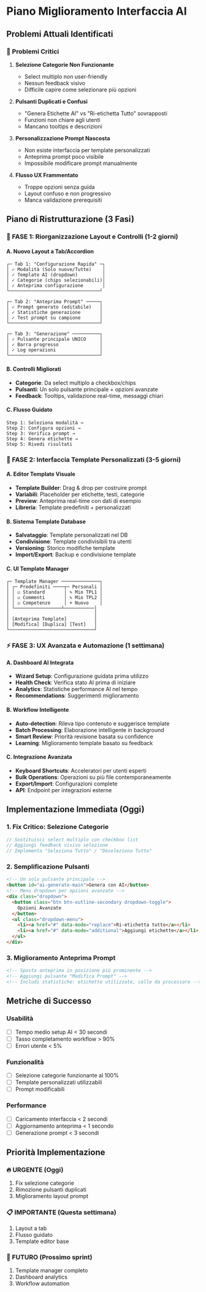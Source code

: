 # Piano Miglioramento Interfaccia AI

## Problemi Attuali Identificati

### 🔴 Problemi Critici
1. **Selezione Categorie Non Funzionante**
   - Select multiplo non user-friendly
   - Nessun feedback visivo
   - Difficile capire come selezionare più opzioni

2. **Pulsanti Duplicati e Confusi**
   - "Genera Etichette AI" vs "Ri-etichetta Tutto" sovrapposti
   - Funzioni non chiare agli utenti
   - Mancano tooltips e descrizioni

3. **Personalizzazione Prompt Nascosta**
   - Non esiste interfaccia per template personalizzati
   - Anteprima prompt poco visibile
   - Impossibile modificare prompt manualmente

4. **Flusso UX Frammentato**
   - Troppe opzioni senza guida
   - Layout confuso e non progressivo
   - Manca validazione prerequisiti

## Piano di Ristrutturazione (3 Fasi)

### 🚀 FASE 1: Riorganizzazione Layout e Controlli (1-2 giorni)

#### A. Nuovo Layout a Tab/Accordion
```
┌─ Tab 1: "Configurazione Rapida" ─┐
│ ✓ Modalità (Solo nuove/Tutte)    │
│ ✓ Template AI (dropdown)         │
│ ✓ Categorie (chips selezionabili)│
│ ✓ Anteprima configurazione       │
└─────────────────────────────────┘

┌─ Tab 2: "Anteprima Prompt" ─────┐
│ ✓ Prompt generato (editabile)   │
│ ✓ Statistiche generazione       │
│ ✓ Test prompt su campione       │
└─────────────────────────────────┘

┌─ Tab 3: "Generazione" ──────────┐
│ ✓ Pulsante principale UNICO     │
│ ✓ Barra progresso               │
│ ✓ Log operazioni                │
└─────────────────────────────────┘
```

#### B. Controlli Migliorati
- **Categorie**: Da select multiplo a checkbox/chips
- **Pulsanti**: Un solo pulsante principale + opzioni avanzate
- **Feedback**: Tooltips, validazione real-time, messaggi chiari

#### C. Flusso Guidato
```
Step 1: Seleziona modalità → 
Step 2: Configura opzioni → 
Step 3: Verifica prompt → 
Step 4: Genera etichette → 
Step 5: Rivedi risultati
```

### 🎨 FASE 2: Interfaccia Template Personalizzati (3-5 giorni)

#### A. Editor Template Visuale
- **Template Builder**: Drag & drop per costruire prompt
- **Variabili**: Placeholder per etichette, testi, categorie
- **Preview**: Anteprima real-time con dati di esempio
- **Libreria**: Template predefiniti + personalizzati

#### B. Sistema Template Database
- **Salvataggio**: Template personalizzati nel DB
- **Condivisione**: Template condivisibili tra utenti
- **Versioning**: Storico modifiche template
- **Import/Export**: Backup e condivisione template

#### C. UI Template Manager
```
┌─ Template Manager ──────────────┐
│ ┌─ Predefiniti ────┬─ Personali │
│ │ ☑ Standard       │ ✎ Mio TPL1 │
│ │ ☑ Commenti       │ ✎ Mio TPL2 │
│ │ ☑ Competenze     │ + Nuovo    │
│ └─────────────────┴───────────│
│                               │
│ [Anteprima Template]          │
│ [Modifica] [Duplica] [Test]   │
└───────────────────────────────┘
```

### ⚡ FASE 3: UX Avanzata e Automazione (1 settimana)

#### A. Dashboard AI Integrata
- **Wizard Setup**: Configurazione guidata prima utilizzo
- **Health Check**: Verifica stato AI prima di iniziare
- **Analytics**: Statistiche performance AI nel tempo
- **Recommendations**: Suggerimenti miglioramento

#### B. Workflow Intelligente
- **Auto-detection**: Rileva tipo contenuto e suggerisce template
- **Batch Processing**: Elaborazione intelligente in background
- **Smart Review**: Priorità revisione basata su confidence
- **Learning**: Miglioramento template basato su feedback

#### C. Integrazione Avanzata
- **Keyboard Shortcuts**: Acceleratori per utenti esperti
- **Bulk Operations**: Operazioni su più file contemporaneamente
- **Export/Import**: Configurazioni complete
- **API**: Endpoint per integrazioni esterne

## Implementazione Immediata (Oggi)

### 1. Fix Critico: Selezione Categorie
```javascript
// Sostituisci select multiplo con checkbox list
// Aggiungi feedback visivo selezione
// Implementa "Seleziona Tutto" / "Deseleziona Tutto"
```

### 2. Semplificazione Pulsanti
```html
<!-- Un solo pulsante principale -->
<button id="ai-generate-main">Genera con AI</button>
<!-- Menu dropdown per opzioni avanzate -->
<div class="dropdown">
  <button class="btn btn-outline-secondary dropdown-toggle">
    Opzioni Avanzate
  </button>
  <ul class="dropdown-menu">
    <li><a href="#" data-mode="replace">Ri-etichetta tutto</a></li>
    <li><a href="#" data-mode="additional">Aggiungi etichette</a></li>
  </ul>
</div>
```

### 3. Miglioramento Anteprima Prompt
```html
<!-- Sposta anteprima in posizione più prominente -->
<!-- Aggiungi pulsante "Modifica Prompt" -->
<!-- Includi statistiche: etichette utilizzate, celle da processare -->
```

## Metriche di Successo

### Usabilità
- [ ] Tempo medio setup AI < 30 secondi
- [ ] Tasso completamento workflow > 90%
- [ ] Errori utente < 5%

### Funzionalità
- [ ] Selezione categorie funzionante al 100%
- [ ] Template personalizzati utilizzabili
- [ ] Prompt modificabili

### Performance
- [ ] Caricamento interfaccia < 2 secondi
- [ ] Aggiornamento anteprima < 1 secondo
- [ ] Generazione prompt < 3 secondi

## Priorità Implementazione

### 🔥 URGENTE (Oggi)
1. Fix selezione categorie
2. Rimozione pulsanti duplicati
3. Miglioramento layout prompt

### 📋 IMPORTANTE (Questa settimana)
1. Layout a tab
2. Flusso guidato
3. Template editor base

### 🎯 FUTURO (Prossimo sprint)
1. Template manager completo
2. Dashboard analytics
3. Workflow automation
